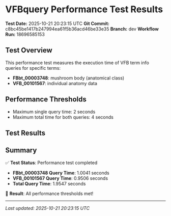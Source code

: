 # VFBquery Performance Test Results

**Test Date:** 2025-10-21 20:23:15 UTC
**Git Commit:** c8bc45be1417b247994ea61f5b36acd46be33e35
**Branch:** dev
**Workflow Run:** 18696585153

## Test Overview

This performance test measures the execution time of VFB term info queries for specific terms:

- **FBbt_00003748**: mushroom body (anatomical class)
- **VFB_00101567**: individual anatomy data

## Performance Thresholds

- Maximum single query time: 2 seconds
- Maximum total time for both queries: 4 seconds

## Test Results



## Summary

✅ **Test Status**: Performance test completed

- **FBbt_00003748 Query Time**: 1.0041 seconds
- **VFB_00101567 Query Time**: 0.9506 seconds
- **Total Query Time**: 1.9547 seconds

🎉 **Result**: All performance thresholds met!

---
*Last updated: 2025-10-21 20:23:15 UTC*
